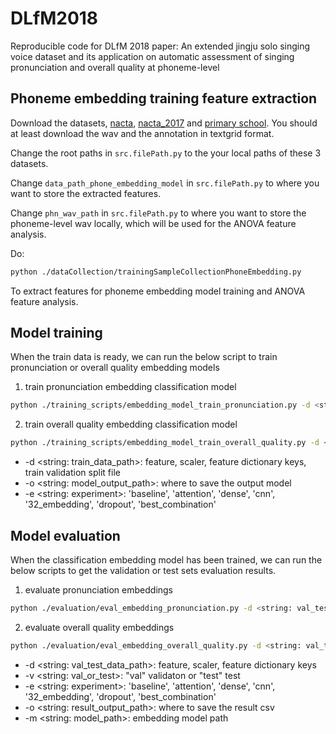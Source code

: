 # DLfM2018
Reproducible code for DLfM 2018 paper: An extended jingju solo singing voice dataset and its application on automatic assessment of singing pronunciation and overall quality at phoneme-level

## Phoneme embedding training feature extraction
Download the datasets, [nacta](https://doi.org/10.5281/zenodo.780559), [nacta_2017](https://doi.org/10.5281/zenodo.842229) and [primary school](https://doi.org/10.5281/zenodo.1244732).
You should at least download the wav and the annotation in textgrid format. 

Change the root paths in `src.filePath.py` to the your local paths of these 3 datasets.

Change `data_path_phone_embedding_model` in `src.filePath.py` to where you want to store the extracted features.

Change `phn_wav_path` in `src.filePath.py` to where you want to store the phoneme-level wav locally, which will be
used for the ANOVA feature analysis.

Do:
```bash
python ./dataCollection/trainingSampleCollectionPhoneEmbedding.py
```
To extract features for phoneme embedding model training and ANOVA feature analysis.

## Model training
When the train data is ready, we can run the below script to train pronunciation or overall quality embedding models

1. train pronunciation embedding classification model
```bash
python ./training_scripts/embedding_model_train_pronunciation.py -d <string: train_data_path> -o <string: model_output_path> -e <string: experiment>
```

2. train overall quality embedding classification model
```bash
python ./training_scripts/embedding_model_train_overall_quality.py -d <string: train_data_path> -o <string: model_output_path> -e <string: experiment>
```

* -d <string: train_data_path>: feature, scaler, feature dictionary keys, train validation split file
* -o <string: model_output_path>: where to save the output model
* -e <string: experiment>: 'baseline', 'attention', 'dense', 'cnn', '32_embedding', 'dropout', 'best_combination'

## Model evaluation
When the classification embedding model has been trained, we can run the below scripts to get the validation or test sets
evaluation results.

1. evaluate pronunciation embeddings
```bash
python ./evaluation/eval_embedding_pronunciation.py -d <string: val_test_data_path> -v <string: val_or_test> -e <string: experiment> -o <string: result_output_path> -m <string: model_path>
```

2. evaluate overall quality embeddings
```bash
python ./evaluation/eval_embedding_overall_quality.py -d <string: val_test_data_path> -v <string: val_or_test> -e <string: experiment> -o <string: result_output_path> -m <string: model_path>
```

* -d <string: val_test_data_path>: feature, scaler, feature dictionary keys
* -v <string: val_or_test>: "val" validaton or "test" test
* -e <string: experiment>: 'baseline', 'attention', 'dense', 'cnn', '32_embedding', 'dropout', 'best_combination'
* -o <string: result_output_path>: where to save the result csv
* -m <string: model_path>: embedding model path